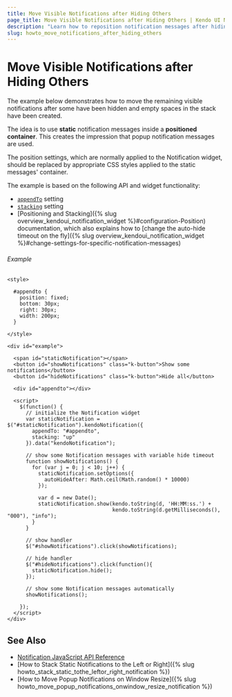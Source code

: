 ```yaml
---
title: Move Visible Notifications after Hiding Others
page_title: Move Visible Notifications after Hiding Others | Kendo UI Notification
description: "Learn how to reposition notification messages after hiding others"
slug: howto_move_notifications_after_hiding_others
---
```


# Move Visible Notifications after Hiding Others

The example below demonstrates how to move the remaining visible notifications after some have been hidden and empty spaces in the stack have been created.

The idea is to use **static** notification messages inside a **positioned container**. This creates the impression that popup notification messages are used.

The position settings, which are normally applied to the Notification widget, should be replaced by appropriate CSS styles applied to the static messages' container.

The example is based on the following API and widget functionality:

* [`appendTo`](/api/javascript/ui/notification/configuration/appendto) setting
* [`stacking`](/api/javascript/ui/notification/configuration/stacking) setting
* [Positioning and Stacking]({% slug overview_kendoui_notification_widget %}#configuration-Position) documentation,
which also explains how to [change the auto-hide timeout on the fly]({% slug overview_kendoui_notification_widget %}#change-settings-for-specific-notification-messages)

###### Example

```dojo
<style>

  #appendto {
    position: fixed;
    bottom: 30px;
    right: 30px;
    width: 200px;
  }

</style>

<div id="example">

  <span id="staticNotification"></span>
  <button id="showNotifications" class="k-button">Show some notifications</button>
  <button id="hideNotifications" class="k-button">Hide all</button>

  <div id="appendto"></div>

  <script>
    $(function() {
      // initialize the Notification widget
      var staticNotification = $("#staticNotification").kendoNotification({
        appendTo: "#appendto",
        stacking: "up"
      }).data("kendoNotification");

      // show some Notification messages with variable hide timeout
      function showNotifications() {
        for (var j = 0; j < 10; j++) {
          staticNotification.setOptions({
            autoHideAfter: Math.ceil(Math.random() * 10000)
          });

          var d = new Date();
          staticNotification.show(kendo.toString(d, 'HH:MM:ss.') +
                                  kendo.toString(d.getMilliseconds(), "000"), "info");
        }
      }

      // show handler
      $("#showNotifications").click(showNotifications);

      // hide handler
      $("#hideNotifications").click(function(){
        staticNotification.hide();
      });

      // show some Notification messages automatically
      showNotifications();

    });
  </script>
</div>
```

## See Also

* [Notification JavaScript API Reference](/api/javascript/ui/notification)
* [How to Stack Static Notifications to the Left or Right]({% slug howto_stack_static_tothe_leftor_right_notification %})
* [How to Move Popup Notifications on Window Resize]({% slug howto_move_popup_notifications_onwindow_resize_notification %})
